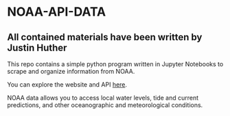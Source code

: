 # NOAA-API-DATA

## All contained materials have been written by Justin Huther

This repo contains a simple python program written in Jupyter Notebooks to scrape and organize information from NOAA.

You can explore the website and API [here](https://tidesandcurrents.noaa.gov/).  

NOAA data allows you to access local water levels, tide and current predictions, and other oceanographic and meteorological conditions.
